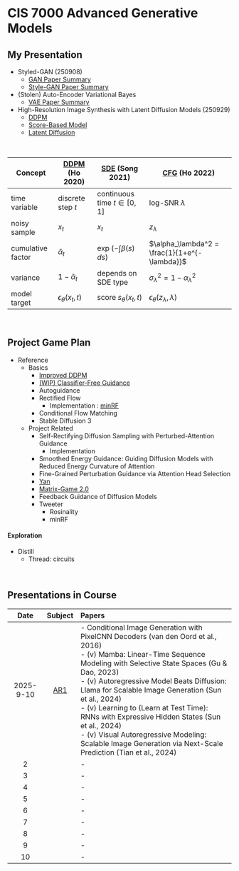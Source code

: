 # CIS 7000 Advanced Generative Models

## My Presentation
- Styled-GAN (250908)
  - [GAN Paper Summary](./paper_presentation/250908_style_gan/paper_note_gan.md)
  - [Style-GAN Paper Summary](./paper_presentation/250908_style_gan/paper_note_style_gan.md)
- (Stolen) Auto-Encoder Variational Bayes
  - [VAE Paper Summary](./paper_presentation/250917_vae/paper_note.md)
- High-Resolution Image Synthesis with Latent Diffusion Models (250929)
  - [DDPM](./paper_presentation/250924_latent_diffusion/paper_summary/ddpm.md)
  - [Score-Based Model](./paper_presentation/250924_latent_diffusion/paper_summary/score_based_model.md)
  - [Latent Diffusion](./paper_presentation/250924_latent_diffusion/paper_summary/latent_diffusion.md)

<br>

| Concept| [DDPM](./paper_presentation/250924_latent_diffusion/paper_summary/ddpm.md) (Ho 2020)| [SDE](./paper_presentation/250924_latent_diffusion/paper_summary/score_based_model.md) (Song 2021)| [CFG](./project/references/basics/classifier_free_guidance.md) (Ho 2022)|
|--------------------|------------------------------|------------------------------------------------|----------------------------------------------------|
| time variable| discrete step $`t`$| continuous time $`t \in [0,1]`$| log-SNR $`\lambda`$|
| noisy sample| $`x_t`$| $`x_t`$| $`z_\lambda`$|
| cumulative factor| $`\bar{\alpha}_t`$| $`\exp\!\left(-\int \beta(s)\, ds\right)`$| $`\alpha_\lambda^2 = \frac{1}{1+e^{-\lambda}}`$     |
| variance| $`1-\bar{\alpha}_t`$| depends on SDE type| $`\sigma_\lambda^2 = 1-\alpha_\lambda^2`$|
| model target| $`\epsilon_\theta(x_t, t)`$| score $`s_\theta(x_t, t)`$| $`\epsilon_\theta(z_\lambda, \lambda)`$|


<br>

## Project Game Plan
- Reference
  - Basics
    - [Improved DDPM](./project/references/basics/improved_ddpm.md)
    - [(WIP) Classifier-Free Guidance](./project/references/basics/classifier_free_guidance.md)
    - Autoguidance
    - Rectified Flow
      - Implementation : [minRF](https://github.com/cloneofsimo/minRF/tree/main)
    - Conditional Flow Matching
    - Stable Diffusion 3
  - Project Related
    - Self-Rectifying Diffusion Sampling with Perturbed-Attention Guidance
      - Implementation
    - Smoothed Energy Guidance: Guiding Diffusion Models with Reduced Energy Curvature of Attention
    - Fine-Grained Perturbation Guidance via Attention Head Selection
    - [Yan](https://greatx3.github.io/Yan/)
    - [Matrix-Game 2.0](https://matrix-game-v2.github.io/)
    - Feedback Guidance of Diffusion Models
    - Tweeter
      - Rosinality
      - minRF

#### Exploration
- Distill
  - Thread: circuits

<br>

## Presentations in Course
|Date|Subject|Papers|
|:-:|:-:|:-|
|2025-9-10|[AR1](./notes/250910.md)|- Conditional Image Generation with PixelCNN Decoders (van den Oord et al., 2016) <br>- (v) Mamba: Linear-Time Sequence Modeling with Selective State Spaces (Gu & Dao, 2023)  <br>- (v) Autoregressive Model Beats Diffusion: Llama for Scalable Image Generation (Sun et al., 2024) <br>- (v) Learning to (Learn at Test Time): RNNs with Expressive Hidden States (Sun et al., 2024) <br> - (v) Visual Autoregressive Modeling: Scalable Image Generation via Next-Scale Prediction (Tian et al., 2024)|
| 2|[]()|- |
| 3|[]()|- |
| 4|[]()|- |
| 5|[]()|- |
| 6|[]()|- |
| 7|[]()|- |
| 8|[]()|- |
| 9|[]()|- |
|10|[]()|- |



